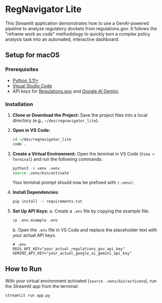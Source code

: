 # RegNavigator Lite

This Streamlit application demonstrates how to use a GenAI-powered pipeline to analyze regulatory dockets from regulations.gov. It follows the "reframe work as code" methodology to quickly turn a complex policy analysis task into an automated, interactive dashboard.

## Setup for macOS

### Prerequisites
*   [Python 3.11+](https://www.python.org/downloads/)
*   [Visual Studio Code](https://code.visualstudio.com/)
*   API keys for [Regulations.gov](https://regulationsgov.github.io/developers/) and [Google AI Gemini](https://aistudio.google.com/app/apikey).

### Installation

1.  **Clone or Download the Project:**
    Save the project files into a local directory (e.g., `~/dev/regnavigator_lite`).

2.  **Open in VS Code:**
    ```bash
    cd ~/dev/regnavigator_lite
    code .
    ```

3.  **Create a Virtual Environment:**
    Open the terminal in VS Code (`View > Terminal`) and run the following commands:
    ```bash
    python3 -m venv .venv
    source .venv/bin/activate
    ```
    Your terminal prompt should now be prefixed with `(.venv)`.

4.  **Install Dependencies:**
    ```bash
    pip install -r requirements.txt
    ```

5.  **Set Up API Keys:**
    a. Create a `.env` file by copying the example file:
    ```bash
    cp .env.example .env
    ```
    b. Open the `.env` file in VS Code and replace the placeholder text with your actual API keys.

    ```dotenv
    # .env
    REGS_API_KEY="your_actual_regulations_gov_api_key"
    GEMINI_API_KEY="your_actual_google_ai_gemini_api_key"
    ```

## How to Run

With your virtual environment activated (`source .venv/bin/activate`), run the Streamlit app from the terminal:

```bash
streamlit run app.py